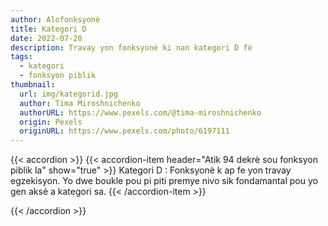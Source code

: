 ```yaml
---
author: Alofonksyonè
title: Kategori D
date: 2022-07-20
description: Travay yon fonksyonè ki nan kategori D fè
tags:
  - kategori
  - fonksyon piblik
thumbnail:
  url: img/kategorid.jpg
  author: Tima Miroshnichenko
  authorURL: https://www.pexels.com/@tima-miroshnichenko
  origin: Pexels
  originURL: https://www.pexels.com/photo/6197111
---
```


{{< accordion >}}
  {{< accordion-item header="Atik 94 dekrè sou fonksyon piblik la" show="true" >}}
  Kategori D : Fonksyonè k ap fe yon travay egzekisyon. Yo dwe boukle pou pi piti premye nivo sik fondamantal pou yo gen aksè a kategori sa.
  {{< /accordion-item >}}
  <!-- {{< accordion-item header="Accordion Item #3" >}}
    This is the third item's accordion body.
  {{< /accordion-item >}} -->
{{< /accordion >}}

